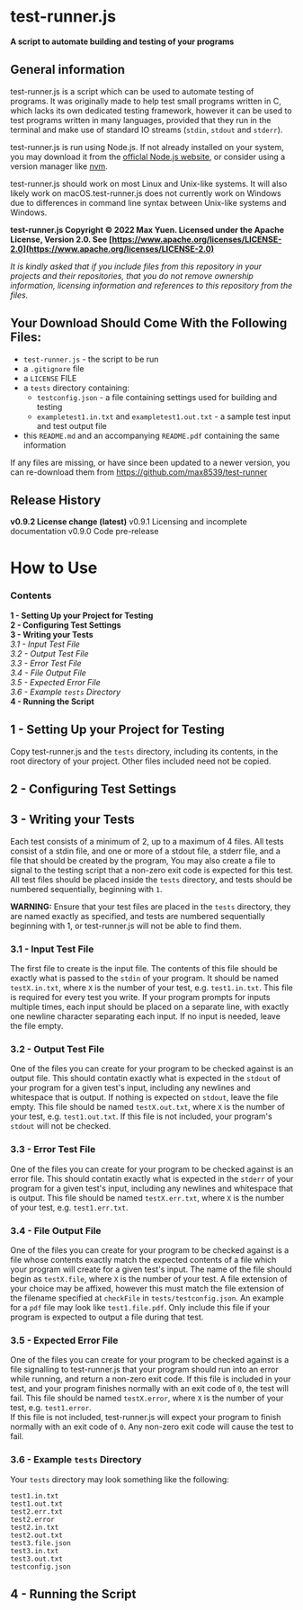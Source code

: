 # test-runner.js
**A script to automate building and testing of your programs**

## General information
test-runner.js is a script which can be used to automate testing of programs. It was originally made to help test small programs written in C, which lacks its own dedicated testing framework, however it can be used to test programs written in many languages, provided that they run in the terminal and make use of standard IO streams (`stdin`, `stdout` and `stderr`).

test-runner.js is run using Node.js. If not already installed on your system, you may download it from the [officlal Node.js website](https://nodejs.org/), or consider using a version manager like [nvm](https://github.com/nvm-sh/nvm).

test-runner.js should work on most Linux and Unix-like systems. It will also likely work on macOS.test-runner.js does not currently work on Windows due to differences in command line syntax between Unix-like systems and Windows.

**test-runner.js Copyright © 2022 Max Yuen.  Licensed under the Apache License, Version 2.0. See [https://www.apache.org/licenses/LICENSE-2.0](https://www.apache.org/licenses/LICENSE-2.0)**

*It is kindly asked that if you include files from this repository in your projects and their repositories, that you do not remove ownership information, licensing information and references to this repository from the files.*

## Your Download Should Come With the Following Files:
- `test-runner.js` - the script to be run
- a `.gitignore` file
- a `LICENSE` FILE
- a `tests` directory containing:
    - `testconfig.json` - a file containing settings used for building and testing
    - `exampletest1.in.txt` and `exampletest1.out.txt` - a sample test input and test output file
- this `README.md` and an accompanying `README.pdf` containing the same information

If any files are missing, or have since been updated to a newer version, you can re-download them from https://github.com/max8539/test-runner

## Release History
**v0.9.2 License change (latest)**
v0.9.1 Licensing and incomplete documentation 
v0.9.0 Code pre-release

# How to Use

### Contents

**1 - Setting Up your Project for Testing**  
**2 - Configuring Test Settings**  
**3 - Writing your Tests**  
    *3.1 - Input Test File*  
    *3.2 - Output Test File*  
    *3.3 - Error Test File*  
    *3.4 - File Output File*  
    *3.5 - Expected Error File*  
    *3.6 - Example `tests` Directory*  
**4 - Running the Script**  

## 1 - Setting Up your Project for Testing
Copy test-runner.js and the `tests` directory, including its contents, in the root directory of your project. Other files included need not be copied.  

## 2 - Configuring Test Settings

## 3 - Writing your Tests
Each test consists of a minimum of 2, up to a maximum of 4 files. All tests consist of a stdin file, and one or more of a stdout file, a stderr file, and a file that should be created by the program, You may also create a file to signal to the testing script that a non-zero exit code is expected for this test. All test files should be placed inside the `tests` directory, and tests should be numbered sequentially, beginning with `1`.

**WARNING:** Ensure that your test files are placed in the `tests` directory, they are named exactly as specified, and tests are numbered sequentially beginning with 1, or test-runner.js will not be able to find them.

### 3.1 - Input Test File
The first file to create is the input file. The contents of this file should be exactly what is passed to the `stdin` of your program. It should be named `testX.in.txt`, where `X` is the number of your test, e.g. `test1.in.txt`. This file is required for every test you write.
If your program prompts for inputs multiple times, each input should be placed on a separate line, with exactly one newline character separating each input. If no input is needed, leave the file empty.

### 3.2 - Output Test File
One of the files you can create for your program to be checked against is an output file. This should contatin exactly what is expected in the `stdout` of your program for a given test's input, including any newlines and whitespace that is output. If nothing is expected on `stdout`, leave the file empty. This file should be named `testX.out.txt`, where `X` is the number of your test, e.g. `test1.out.txt`. If this file is not included, your program's `stdout` will not be checked.

### 3.3 - Error Test File
One of the files you can create for your program to be checked against is an error file. This should contatin exactly what is expected in the `stderr` of your program for a given test's input, including any newlines and whitespace that is output. This file should be named `testX.err.txt`, where `X` is the number of your test, e.g. `test1.err.txt`.

### 3.4 - File Output File
One of the files you can create for your program to be checked against is a file whose contents exactly match the expected contents of a file which your program will create for a given test's input. The name of the file should begin as `testX.file`, where `X` is the number of your test. A file extension of your choice may be affixed, however this must match the file extension of the filename specified at `checkFile` in `tests/testconfig.json`. An example for a `pdf` file may look like `test1.file.pdf`. Only include this file if your program is expected to output a file during that test.

### 3.5 - Expected Error File
One of the files you can create for your program to be checked against is a file signalling to test-runner.js that your program should run into an error while running, and return a non-zero exit code. If this file is included in your test, and your program finishes normally with an exit code of `0`, the test will fail. This file should be named `testX.error`, where `X` is the number of your test, e.g. `test1.error`.  
If this file is not included, test-runner.js will expect your program to finish normally with an exit code of `0`. Any non-zero exit code will cause the test to fail.

### 3.6 - Example `tests` Directory
Your `tests` directory may look something like the following:
```
test1.in.txt
test1.out.txt
test2.err.txt
test2.error
test2.in.txt
test2.out.txt
test3.file.json
test3.in.txt
test3.out.txt
testconfig.json
```

## 4 - Running the Script




